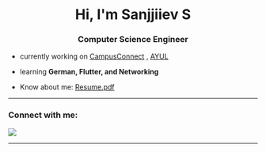 <h1 align="center">Hi, I'm Sanjjiiev S</h1>
<h3 align="center">Computer Science Engineer</h3>

- currently working on [CampusConnect](https://github.com/Sivadharaneesh/Campus-Connect) , [AYUL](https://github.com/SanjaiPG/Ayul)

- learning **German, Flutter, and Networking**

- Know about me: [Resume.pdf](https://github.com/sanjjiiev/Portfolio_Website/blob/master/public/Resume.pdf)


---

<h3 align="left">Connect with me:</h3>
<p align="left">
<a href="mailto:sanjjiiev005@gmail.com"><img src="https://img.shields.io/badge/Gmail-D14836?style=for-the-badge&logo=gmail&logoColor=white" /></a>
</p>

---
